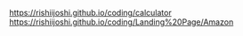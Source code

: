 https://rishiijoshi.github.io/coding/calculator
https://rishiijoshi.github.io/coding/Landing%20Page/Amazon
